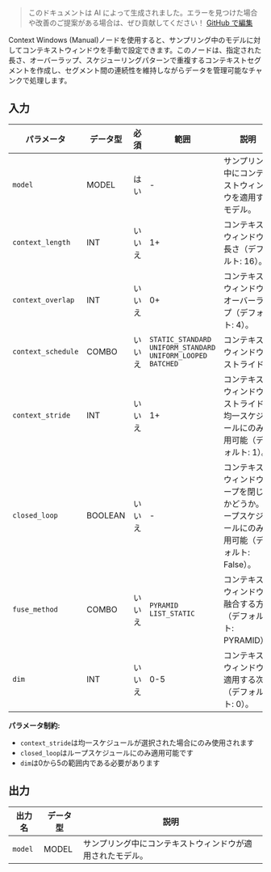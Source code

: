 > このドキュメントは AI によって生成されました。エラーを見つけた場合や改善のご提案がある場合は、ぜひ貢献してください！ [GitHub で編集](https://github.com/Comfy-Org/embedded-docs/blob/main/comfyui_embedded_docs/docs/ContextWindowsManual/ja.md)

Context Windows (Manual)ノードを使用すると、サンプリング中のモデルに対してコンテキストウィンドウを手動で設定できます。このノードは、指定された長さ、オーバーラップ、スケジューリングパターンで重複するコンテキストセグメントを作成し、セグメント間の連続性を維持しながらデータを管理可能なチャンクで処理します。

## 入力

| パラメータ | データ型 | 必須 | 範囲 | 説明 |
|-----------|-----------|----------|-------|-------------|
| `model` | MODEL | はい | - | サンプリング中にコンテキストウィンドウを適用するモデル。 |
| `context_length` | INT | いいえ | 1+ | コンテキストウィンドウの長さ（デフォルト: 16）。 |
| `context_overlap` | INT | いいえ | 0+ | コンテキストウィンドウのオーバーラップ（デフォルト: 4）。 |
| `context_schedule` | COMBO | いいえ | `STATIC_STANDARD`<br>`UNIFORM_STANDARD`<br>`UNIFORM_LOOPED`<br>`BATCHED` | コンテキストウィンドウのストライド。 |
| `context_stride` | INT | いいえ | 1+ | コンテキストウィンドウのストライド。均一スケジュールにのみ適用可能（デフォルト: 1）。 |
| `closed_loop` | BOOLEAN | いいえ | - | コンテキストウィンドウループを閉じるかどうか。ループスケジュールにのみ適用可能（デフォルト: False）。 |
| `fuse_method` | COMBO | いいえ | `PYRAMID`<br>`LIST_STATIC` | コンテキストウィンドウを融合する方法（デフォルト: PYRAMID）。 |
| `dim` | INT | いいえ | 0-5 | コンテキストウィンドウを適用する次元（デフォルト: 0）。 |

**パラメータ制約:**

- `context_stride`は均一スケジュールが選択された場合にのみ使用されます
- `closed_loop`はループスケジュールにのみ適用可能です
- `dim`は0から5の範囲内である必要があります

## 出力

| 出力名 | データ型 | 説明 |
|-------------|-----------|-------------|
| `model` | MODEL | サンプリング中にコンテキストウィンドウが適用されたモデル。 |

